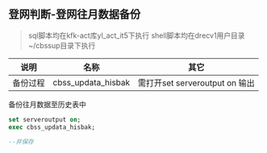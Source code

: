 ## 登网判断-登网往月数据备份

> sql脚本均在kfk-act库yl_act_it5下执行
> shell脚本均在drecv1用户目录~/cbssup目录下执行

|说明|名称|其它|
|:---------:|:---------------------------------:|:-----------:|
|备份过程 |cbss_updata_hisbak|需打开set serveroutput on 输出

备份往月数据至历史表中

```sql
set serveroutput on;
exec cbss_updata_hisbak;

--并保存
```
